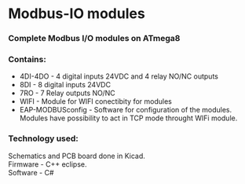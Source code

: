 # Modbus-IO modules<br>

### Complete Modbus I/O modules on ATmega8<br>
### Contains:<br>
 - 4DI-4DO - 4 digital inputs 24VDC and 4 relay NO/NC outputs<br>
 - 8DI - 8 digital inputs 24VDC<br>
 - 7RO - 7 Relay outputs NO/NC<br>
 - WIFI - Module for WIFI conectibity for modules<br>
 - EAP-MODBUSconfig - Software for configuration of the modules.<br>
   Modules have possibility to act in TCP mode throught WIFi module.<br>

### Technology used:
Schematics and PCB board done in Kicad.<br>
Firmware - C++ eclipse. <br>
Software - C#

